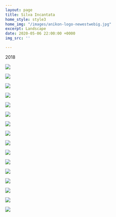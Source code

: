 ```yaml
---
layout: page
title: Silva Incantata
home_style: style3
home_img: "/images/anikon-logo-newestwebig.jpg"
excerpt: Landscape
date: 2020-05-06 22:00:00 +0000
img_src: ''

---
```

2018

![](/images/01_SILVA-INCANTATA.jpg)

![](/images/02_SILVA-INCANTATA.jpg)

![](/images/03_SILVA-INCANTATA.jpg)

![](/images/04_SILVA-INCANTATA.jpg)

![](/images/05_SILVA-INCANTATA.jpg)

![](/images/06_SILVA-INCANTATA.jpg)

![](/images/07_SILVA-INCANTATA.jpg)

![](/images/08_SILVA-INCANTATA.jpg)

![](/images/09_SILVA-INCANTATA.jpg)

![](/images/10_SILVA-INCANTATA.jpg)

![](/images/11_SILVA-INCANTATA.jpg)

![](/images/12_SILVA-INCANTATA.jpg)

![](/images/13_SILVA-INCANTATA.jpg)

![](/images/14_SILVA-INCANTATA.jpg)

![](/images/15_SILVA-INCANTATA.jpg)

![](/images/16_SILVA-INCANTATA.jpg)